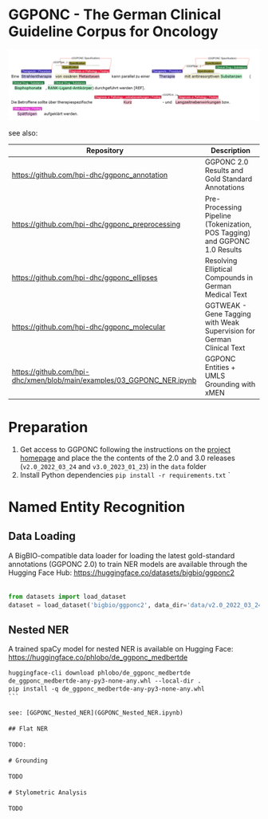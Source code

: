 # GGPONC - The German Clinical Guideline Corpus for Oncology

![GGPONC Annotations in INCepTION](assets/annotation.png)

see also:

| Repository | Description |
| ---- | ---- |
| https://github.com/hpi-dhc/ggponc_annotation | GGPONC 2.0 Results and Gold Standard Annotations |
| https://github.com/hpi-dhc/ggponc_preprocessing | Pre-Processing Pipeline (Tokenization, POS Tagging) and GGPONC 1.0 Results |
| https://github.com/hpi-dhc/ggponc_ellipses | Resolving Elliptical Compounds in German Medical Text |
| https://github.com/hpi-dhc/ggponc_molecular | GGTWEAK - Gene Tagging with Weak Supervision for German Clinical Text |
| https://github.com/hpi-dhc/xmen/blob/main/examples/03_GGPONC_NER.ipynb | GGPONC Entities + UMLS Grounding with xMEN |

# Preparation

1. Get access to GGPONC following the instructions on the [project homepage](https://www.leitlinienprogramm-onkologie.de/projekte/ggponc-english/) and place the the contents of the 2.0 and 3.0 releases (`v2.0_2022_03_24` and `v3.0_2023_01_23`) in the `data` folder
2. Install Python dependencies `pip install -r requirements.txt` `

# Named Entity Recognition

## Data Loading

A BigBIO-compatible data loader for loading the latest gold-standard annotations (GGPONC 2.0) to train NER models are available through the Hugging Face Hub: https://huggingface.co/datasets/bigbio/ggponc2

```python

from datasets import load_dataset
dataset = load_dataset('bigbio/ggponc2', data_dir='data/v2.0_2022_03_24', name='ggponc2_fine_long_bigbio_kb')

```

## Nested NER

A trained spaCy model for nested NER is available on Hugging Face: https://huggingface.co/phlobo/de_ggponc_medbertde

````
huggingface-cli download phlobo/de_ggponc_medbertde de_ggponc_medbertde-any-py3-none-any.whl --local-dir .
pip install -q de_ggponc_medbertde-any-py3-none-any.whl
```

see: [GGPONC_Nested_NER](GGPONC_Nested_NER.ipynb)

## Flat NER

TODO:

# Grounding

TODO

# Stylometric Analysis

TODO